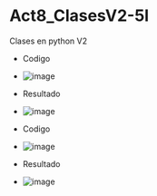 # Act8_ClasesV2-5I
Clases en python V2

- Codigo
- ![image](https://github.com/user-attachments/assets/92bdbbaa-7abb-4a76-aff4-10b705f707e5)
- Resultado
- ![image](https://github.com/user-attachments/assets/778de94c-4a65-4b28-95b0-4a29f514dcbb)

- Codigo
- ![image](https://github.com/user-attachments/assets/7f3652f8-47f5-46f9-9a8f-6c28d3e85110)
- Resultado
- ![image](https://github.com/user-attachments/assets/70c39238-e096-4e62-b93c-011022c9891a)
